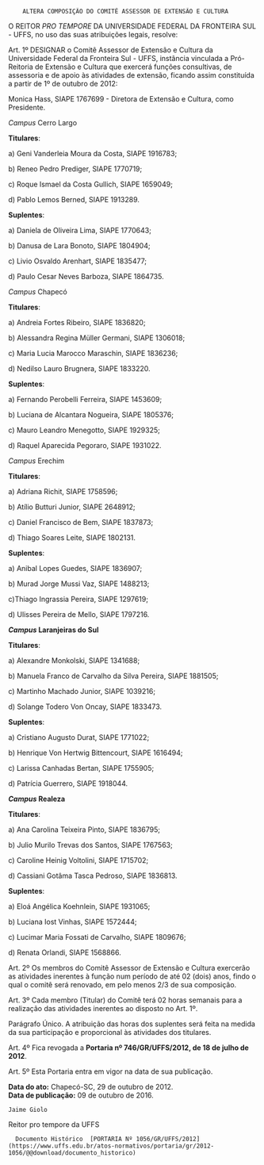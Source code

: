         ALTERA COMPOSIÇÃO DO COMITÊ ASSESSOR DE EXTENSÃO E CULTURA  

 

 O REITOR *PRO TEMPORE* DA UNIVERSIDADE FEDERAL DA FRONTEIRA SUL - UFFS, no uso das suas atribuições legais, resolve:

 Art. 1º DESIGNAR o Comitê Assessor de Extensão e Cultura da Universidade Federal da Fronteira Sul - UFFS, instância vinculada a Pró-Reitoria de Extensão e Cultura que exercerá funções consultivas, de assessoria e de apoio às atividades de extensão, ficando assim constituída a partir de 1º de outubro de 2012:

 Monica Hass, SIAPE 1767699 - Diretora de Extensão e Cultura, como Presidente.

 *Campus* Cerro Largo

 **Titulares**:

 a) Geni Vanderleia Moura da Costa, SIAPE 1916783;

 b) Reneo Pedro Prediger, SIAPE 1770719;

 c) Roque Ismael da Costa Gullich, SIAPE 1659049;

 d) Pablo Lemos Berned, SIAPE 1913289.

 **Suplentes**:

 a) Daniela de Oliveira Lima, SIAPE 1770643;

 b) Danusa de Lara Bonoto, SIAPE 1804904;

 c) Livio Osvaldo Arenhart, SIAPE 1835477;

 d) Paulo Cesar Neves Barboza, SIAPE 1864735.

 *Campus* Chapecó

 **Titulares**:

 a) Andreia Fortes Ribeiro, SIAPE 1836820;

 b) Alessandra Regina Müller Germani, SIAPE 1306018;

 c) Maria Lucia Marocco Maraschin, SIAPE 1836236;

 d) Nedilso Lauro Brugnera, SIAPE 1833220.

 **Suplentes**:

 a) Fernando Perobelli Ferreira, SIAPE 1453609;

 b) Luciana de Alcantara Nogueira, SIAPE 1805376;

 c) Mauro Leandro Menegotto, SIAPE 1929325;

 d) Raquel Aparecida Pegoraro, SIAPE 1931022.

 *Campus* Erechim

 **Titulares**:

 a) Adriana Richit, SIAPE 1758596;

 b) Atílio Butturi Junior, SIAPE 2648912;

 c) Daniel Francisco de Bem, SIAPE 1837873;

 d) Thiago Soares Leite, SIAPE 1802131.

 **Suplentes**:

 a) Anibal Lopes Guedes, SIAPE 1836907;

 b) Murad Jorge Mussi Vaz, SIAPE 1488213;

 c)Thiago Ingrassia Pereira, SIAPE 1297619;

 d) Ulisses Pereira de Mello, SIAPE 1797216.

 ***Campus* Laranjeiras do Sul**

 **Titulares**:

 a) Alexandre Monkolski, SIAPE 1341688;

 b) Manuela Franco de Carvalho da Silva Pereira, SIAPE 1881505;

 c) Martinho Machado Junior, SIAPE 1039216;

 d) Solange Todero Von Oncay, SIAPE 1833473.

 **Suplentes**:

 a) Cristiano Augusto Durat, SIAPE 1771022;

 b) Henrique Von Hertwig Bittencourt, SIAPE 1616494;

 c) Larissa Canhadas Bertan, SIAPE 1755905;

 d) Patrícia Guerrero, SIAPE 1918044.

 ***Campus* Realeza**

 **Titulares**:

 a) Ana Carolina Teixeira Pinto, SIAPE 1836795;

 b) Julio Murilo Trevas dos Santos, SIAPE 1767563;

 c) Caroline Heinig Voltolini, SIAPE 1715702;

 d) Cassiani Gotâma Tasca Pedroso, SIAPE 1836813.

 **Suplentes**:

 a) Eloá Angélica Koehnlein, SIAPE 1931065;

 b) Luciana Iost Vinhas, SIAPE 1572444;

 c) Lucimar Maria Fossati de Carvalho, SIAPE 1809676;

 d) Renata Orlandi, SIAPE 1568866.

 Art. 2º Os membros do Comitê Assessor de Extensão e Cultura exercerão as atividades inerentes à função num período de até 02 (dois) anos, findo o qual o comitê será renovado, em pelo menos 2/3 de sua composição.

 Art. 3º Cada membro (Titular) do Comitê terá 02 horas semanais para a realização das atividades inerentes ao disposto no Art. 1º.

 Parágrafo Único. A atribuição das horas dos suplentes será feita na medida da sua participação e proporcional às atividades dos titulares.

 Art. 4º Fica revogada a **Portaria nº 746/GR/UFFS/2012, de 18 de julho de 2012**.

 Art. 5º Esta Portaria entra em vigor na data de sua publicação.

  

   **Data do ato:** Chapecó-SC, 29 de outubro de 2012.   
 **Data de publicação:**  09 de outubro de 2016. 

    Jaime Giolo   
 Reitor pro tempore da UFFS 

      Documento Histórico  [PORTARIA Nº 1056/GR/UFFS/2012](https://www.uffs.edu.br/atos-normativos/portaria/gr/2012-1056/@@download/documento_historico)     
      